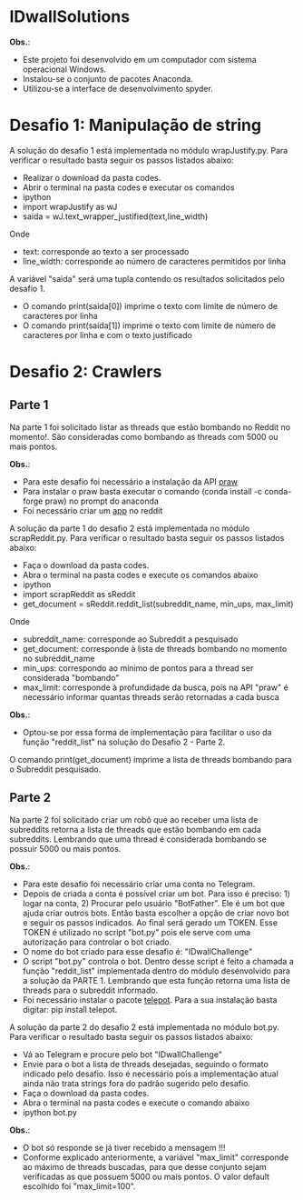 # IDwallSolutions

**Obs.**:
- Este projeto foi desenvolvido em um computador com sistema operacional Windows. 
- Instalou-se o conjunto de pacotes Anaconda.
- Utilizou-se a interface de desenvolvimento spyder.

# Desafio 1: Manipulação de string

A solução do desafio 1 está implementada no módulo wrapJustify.py.
Para verificar o resultado basta seguir os passos listados abaixo:
- Realizar o download da pasta codes.
- Abrir o terminal na pasta codes e executar os comandos
- ipython
- import wrapJustify as wJ
- saida = wJ.text_wrapper_justified(text,line_width)

Onde
- text: corresponde ao texto a ser processado
- line_width: corresponde ao número de caracteres permitidos por linha

A variável "saida" será uma tupla contendo os resultados solicitados pelo desafio 1.
- O comando print(saida[0]) imprime o texto com limite de número de caracteres por linha
- O comando print(saida[1]) imprime o texto com limite de número de caracteres por linha e com o texto justificado

# Desafio 2: Crawlers

## Parte 1
Na parte 1 foi solicitado listar as threads que estão bombando no Reddit no momento!. São consideradas como bombando as threads com 5000 ou mais pontos.

**Obs.**:
- Para este desafio foi necessário a instalação da API [praw](https://praw.readthedocs.io/en/latest/)
- Para instalar o praw basta executar o comando (conda install -c conda-forge praw) no prompt do anaconda 
- Foi necessário criar um [app](https://www.reddit.com/prefs/apps) no reddit

A solução da parte 1 do desafio 2 está implementada no módulo scrapReddit.py.
Para verificar o resultado basta seguir os passos listados abaixo:
- Faça o download da pasta codes.
- Abra o terminal na pasta codes e execute os comandos abaixo
- ipython
- import scrapReddit as sReddit
- get_document = sReddit.reddit_list(subreddit_name, min_ups, max_limit)

Onde
- subreddit_name: corresponde ao Subreddit a pesquisado
- get_document: corresponde à lista de threads bombando no momento no subreddit_name
- min_ups: correspondo ao mínimo de pontos para a thread ser considerada "bombando"
- max_limit: corresponde à profundidade da busca, pois na API "praw" é necessário informar quantas threads serão retornadas a cada busca

**Obs.**:
- Optou-se por essa forma de implementação para facilitar o uso da função "reddit_list" na solução do Desafio 2 - Parte 2.

O comando print(get_document) imprime a lista de threads bombando para o Subreddit pesquisado.

## Parte 2
Na parte 2 foi solicitado criar um robô que ao receber uma lista de subreddits retorna a lista de threads que estão bombando em cada subreddits. Lembrando que uma thread é considerada bombando se possuir 5000  ou mais pontos.

**Obs.**:
- Para este desafio foi necessário criar uma conta no Telegram.
- Depois de criada a conta é possível criar um bot. Para isso é preciso: 1) logar na conta, 2) Procurar pelo usuário "BotFather". Ele é um bot que ajuda criar outros bots. Então basta escolher a opção de criar novo bot e seguir os passos indicados. Ao final será gerado um TOKEN. Esse TOKEN é utilizado no script "bot.py" pois ele serve com uma autorização para controlar o bot criado.
- O nome do bot criado para esse desafio é: "IDwallChallenge"
- O script "bot.py" controla o bot. Dentro desse script é feito a chamada a função "reddit_list" implementada dentro do módulo desenvolvido para a solução da PARTE 1. Lembrando que esta função retorna uma lista de threads para o subreddit informado.
- Foi necessário instalar o pacote [telepot](https://telepot.readthedocs.io/en/latest/). Para a sua instalação basta digitar: pip install telepot.

A solução da parte 2 do desafio 2 está implementada no módulo bot.py.
Para verificar o resultado basta seguir os passos listados abaixo:
- Vá ao Telegram e procure pelo bot "IDwallChallenge"
- Envie para o bot a lista de threads desejadas, seguindo o formato indicado pelo desafio. Isso é necessário pois a implementação atual ainda não trata strings fora do padrão sugerido pelo desafio.
- Faça o download da pasta codes.
- Abra o terminal na pasta codes e execute o comando abaixo
- ipython bot.py


**Obs.**:
- O bot só responde se já tiver recebido a mensagem !!!
- Conforme explicado anteriormente, a variável "max_limit" corresponde ao máximo de threads buscadas, para que desse conjunto sejam verificadas as que possuem 5000 ou mais pontos. O valor default escolhido foi "max_limit=100".







